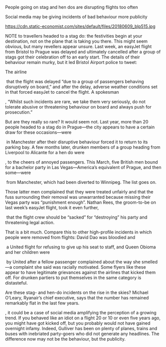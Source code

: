 People going on stag and hen dos are disrupting flights too often

Social media may be giving incidents of bad behaviour more publicity

https://cdn.static-economist.com/sites/default/files/20180609_blp515.jpg

NOTE to travellers headed to a stag do: the festivities begin at your destination, not on the plane that is taking you there. This might seem obvious, but many revellers appear unsure. Last week, an easyJet flight from Bristol to Prague was delayed and ultimately cancelled after a group of stags got their celebration off to an early start. The details of their behaviour remain murky, but it led Bristol Airport police to tweet: 

The airline 

 that the flight was delayed “due to a group of passengers behaving disruptively on board,” and after the delay, adverse weather conditions set in that forced easyJet to cancel the flight. A spokesman 

, “Whilst such incidents are rare, we take them very seriously, do not tolerate abusive or threatening behaviour on board and always push for prosecution.”

But are they really so rare? It would seem not. Last year, more than 20 people headed to a stag do in Prague—the city appears to have a certain draw for these occasions—were 

 in Manchester after their disruptive behaviour forced it to return to its parking bay. A few months later, drunken members of a group heading from Liverpool to Alicante for a hen do were 

, to the cheers of annoyed passengers. This March, five British men bound for a bachelor party in Las Vegas—America’s equivalent of Prague, and then some—were 

 from Manchester, which had been diverted to Winnipeg. The list goes on.

Those latter men complained that they were treated unfairly and that the fuss surrounding their removal was unwarranted because missing their Vegas party was “punishment enough”. Nathan Rees, the groom-to-be on last week’s easyJet flight, took it even further, 

 that the flight crew should be “sacked” for “destroying” his party and threatening legal action.

That is a bit much. Compare this to other high-profile incidents in which people were removed from flights: David Dao was bloodied and 

 a United flight for refusing to give up his seat to staff, and Queen Obioma and her children were 

 by United after a fellow passenger complained about the way she smelled—a complaint she said was racially motivated. Some flyers like these appear to have legitimate grievances against the airlines that kicked them off. For drunken partiers to put themselves in the same category is distasteful.

Are these stag- and hen-do incidents on the rise in the skies? Michael O’Leary, Ryanair’s chief executive, says that the number has remained remarkably flat in the last few years. 

, it could be a case of social media amplifying the perception of a growing trend. If you behaved like an idiot on a flight 20 or 10 or even five years ago, you might have got kicked off, but you probably would not have gained overnight infamy. Indeed, Gulliver has been on plenty of planes, trains and buses with inebriated party-goers who did not generate any headlines. The difference now may not be the behaviour, but the publicity.